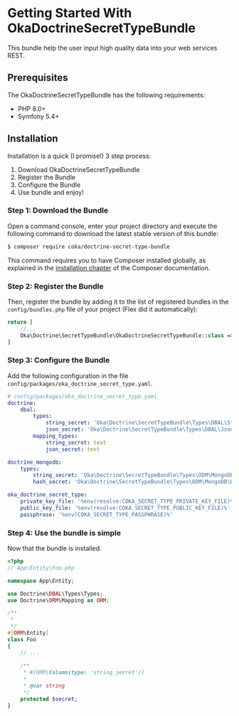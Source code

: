 # Getting Started With OkaDoctrineSecretTypeBundle

This bundle help the user input high quality data into your web services REST.

## Prerequisites

The OkaDoctrineSecretTypeBundle has the following requirements:

 - PHP 8.0+
 - Symfony 5.4+

## Installation

Installation is a quick (I promise!) 3 step process:

1. Download OkaDoctrineSecretTypeBundle
2. Register the Bundle
3. Configure the Bundle
4. Use bundle and enjoy!

### Step 1: Download the Bundle

Open a command console, enter your project directory and execute the
following command to download the latest stable version of this bundle:

```bash
$ composer require coka/doctrine-secret-type-bundle
```

This command requires you to have Composer installed globally, as explained
in the [installation chapter](https://getcomposer.org/doc/00-intro.md)
of the Composer documentation.

### Step 2: Register the Bundle

Then, register the bundle by adding it to the list of registered bundles
in the `config/bundles.php` file of your project (Flex did it automatically):

```php
return [
    //...
    Oka\Doctrine\SecretTypeBundle\OkaDoctrineSecretTypeBundle::class => ['all' => true],
]
```

### Step 3: Configure the Bundle

Add the following configuration in the file `config/packages/oka_doctrine_secret_type.yaml`.

```yaml
# config/packages/oka_doctrine_secret_type.yaml
doctrine:
    dbal:
        types:
            string_secret: 'Oka\Doctrine\SecretTypeBundle\Types\DBAL\StringSecretType'
            json_secret: 'Oka\Doctrine\SecretTypeBundle\Types\DBAL\JsonSecretType'
        mapping_types:
            string_secret: text
            json_secret: text

doctrine_mongodb:
    types:
        string_secret: 'Oka\Doctrine\SecretTypeBundle\Types\ODM\MongoDB\StringSecretType'
        hash_secret: 'Oka\Doctrine\SecretTypeBundle\Types\ODM\MongoDB\HashSecretType'

oka_doctrine_secret_type:
    private_key_file: '%env(resolve:COKA_SECRET_TYPE_PRIVATE_KEY_FILE)%'
    public_key_file: '%env(resolve:COKA_SECRET_TYPE_PUBLIC_KEY_FILE)%'
    passphrase: '%env(COKA_SECRET_TYPE_PASSPHRASE)%'
```

### Step 4: Use the bundle is simple

Now that the bundle is installed. 

```php
<?php
// App\Entity\Foo.php

namespace App\Entity;

use Doctrine\DBAL\Types\Types;
use Doctrine\ORM\Mapping as ORM;

/**
 * 
 */
#[ORM\Entity]
class Foo
{
    // ...
    
    /**
     * #[ORM\Column(type: 'string_secret')]
     *
     * @var string
     */
    protected $secret;
}
``` 
